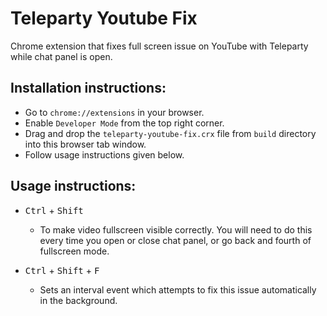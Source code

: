# Teleparty Youtube Fix

Chrome extension that fixes full screen issue on YouTube with Teleparty while chat panel is open.

## Installation instructions:

* Go to `chrome://extensions` in your browser.
* Enable `Developer Mode` from the top right corner.
* Drag and drop the `teleparty-youtube-fix.crx` file from `build` directory into this browser tab window.
* Follow usage instructions given below.


## Usage instructions:
* <kbd>Ctrl</kbd> + <kbd>Shift</kbd>
  * To make video fullscreen visible correctly. You will need to do this every time you open or close chat panel, or go back and fourth of fullscreen mode.

* <kbd>Ctrl</kbd> + <kbd>Shift</kbd> + <kbd>F</kbd>
  * Sets an interval event which attempts to fix this issue automatically in the background.